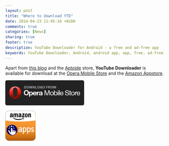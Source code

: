 ```yaml
---
layout: post
title: "Where to download YTD"
date: 2014-04-23 11:45:16 +0200
comments: true
categories: [News]
sharing: true
footer: true
description: YouTube Downloader for Android - a free and ad-free app
keywords: YouTube Downloader, Android, android app, app, free, ad-free, no ads, dentex, video, YouTube, downloader
---
```


Apart from [this blog](http://dentex.github.io/files/apk/latest/dentex.youtube.downloader.apk) and the [Aptoide](http://dentex.store.aptoide.com/app/market/dentex.youtube.downloader/88/5793234/YouTube%20Downloader) store, **YouTube Downloader** is available for download at the [Opera Mobile Store](http://apps.opera.com/youtube_downloader_and_audio_converterextractor.html) and the [Amazon Appstore](http://www.amazon.com/gp/product/B00BGF3LFE).

[![opera_link](/images/others/opera_badge.png)](http://apps.opera.com/youtube_downloader_and_audio_converterextractor.html)

[![amazon_link](/images/others/amazon-icon.png)](http://www.amazon.com/gp/product/B00BGF3LFE)
